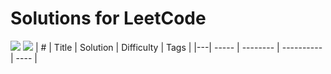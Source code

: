 # Solutions for LeetCode
![](https://img.shields.io/badge/language-Python-blue)
![](https://img.shields.io/badge/%3E-leetcode-yellow)
| # | Title | Solution | Difficulty | Tags |
|---| ----- | -------- | ---------- | ---- |
